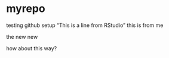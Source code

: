 # myrepo
testing github setup
“This is a line from RStudio”
this is from me

the new new

how about this way?
